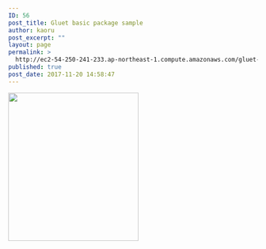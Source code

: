 ```yaml
---
ID: 56
post_title: Gluet basic package sample
author: kaoru
post_excerpt: ""
layout: page
permalink: >
  http://ec2-54-250-241-233.ap-northeast-1.compute.amazonaws.com/gluet-basic-package-sample/
published: true
post_date: 2017-11-20 14:58:47
---
```

<img src="http://ec2-54-250-241-233.ap-northeast-1.compute.amazonaws.com/wp-content/uploads/2017/11/29.jpg" alt="" width="263" height="300" class="alignnone size-medium wp-image-59" />